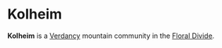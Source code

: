 # Kolheim

**Kolheim** is a [Verdancy](index.md) mountain community in the [Floral Divide](../../../ch-4-esterfell-gazetteer/esterfell/lenya/floral-divide.md).

